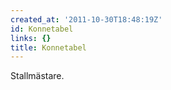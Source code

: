 ```yaml
---
created_at: '2011-10-30T18:48:19Z'
id: Konnetabel
links: {}
title: Konnetabel
---
```


Stallmästare.